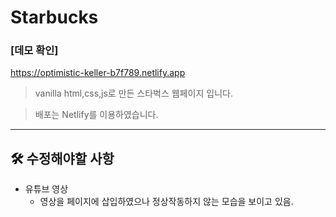 # Starbucks
### [데모 확인]
https://optimistic-keller-b7f789.netlify.app

> vanilla html,css,js로 만든 스타벅스 웹페이지 입니다.

> 배포는 Netlify를 이용하였습니다.
---
## 🛠 수정해야할 사항 
- 유튜브 영상 
  - 영상을 페이지에 삽입하였으나 정상작동하지 않는 모습을 보이고 있음.

